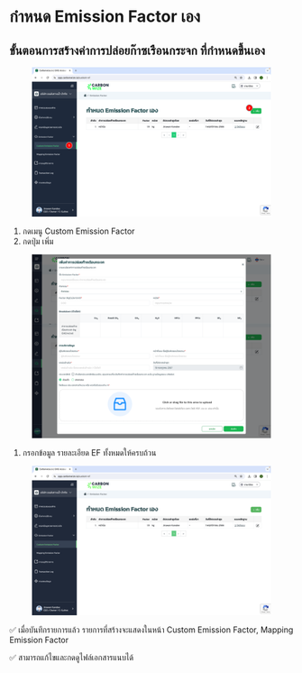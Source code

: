 # กำหนด Emission Factor เอง

## ขั้นตอนการสร้างค่าการปล่อยก๊าซเรือนกระจก ที่กำหนดขึ้นเอง

<figure><img src="../../.gitbook/assets/image (72).png" alt=""><figcaption></figcaption></figure>

1. กดเมนู Custom Emission Factor
2. กดปุ่ม เพิ่ม



<figure><img src="../../.gitbook/assets/image (2) (1).png" alt=""><figcaption></figcaption></figure>

1. กรอกข้อมูล รายละเอียด EF ทั้งหมดให้ครบถ้วน



<figure><img src="../../.gitbook/assets/image (90).png" alt=""><figcaption></figcaption></figure>

✅ เมื่อบันทึกรายการแล้ว รายการที่สร้างจะแสดงในหน้า Custom Emission Factor, Mapping Emission Factor

✅ สามารถแก้ไขและกดดูไฟล์เอกสารแนบได้

